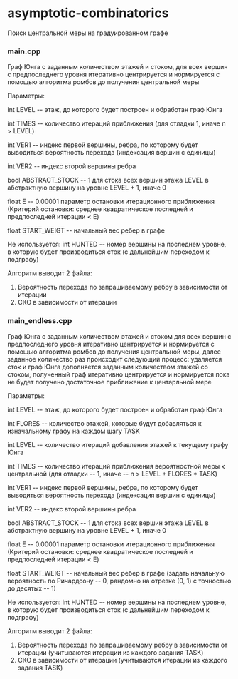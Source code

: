 # asymptotic-combinatorics

Поиск центральной меры на градуированном графе

### main.cpp
Граф Юнга с заданным количеством этажей и стоком, для всех вершин с предпоследнего уровня итеративно центрируется и нормируется с помощью алгоритма ромбов до получения центральной меры

Параметры:

int LEVEL -- этаж, до которого будет построен и обработан граф Юнга

int TIMES -- количество итераций приближения (для отладки 1, иначе n > LEVEL)

int VER1 -- индекс первой вершины, ребра, по которому будет выводиться вероятность перехода (индексация вершин с единицы)

int VER2 -- индекс второй вершины ребра

bool ABSTRACT_STOCK -- 1 для стока всех вершин этажа LEVEL в абстрактную вершину на уровне LEVEL + 1, иначе 0

float E -- 0.00001 параметр остановки итерационного приближения (Критерий остановки: среднее квадратическое последней и предпоследней итерации < E)

float START_WEIGT -- начальный вес ребер в графе


Не используется:
int HUNTED -- номер вершины на последнем уровне, в которую будет производиться сток (с дальнейшим переходом к подграфу) 


Алгоритм выводит 2 файла:
1) Вероятность перехода по запрашиваемому ребру в зависимости от итерации
2) СКО в зависимости от итерации

### main_endless.cpp
Граф Юнга с заданным количеством этажей и стоком для всех вершин с предпоследнего уровня итеративно центрируется и нормируется с помощью алгоритма ромбов до получения центральной меры, далее заданное количество раз происходит следующий процесс: удаляется сток и граф Юнга дополняется заданным количеством этажей со стоком, полученный граф итеративно центрируется и нормируется пока не будет получено достаточное приближение к центарльной мере

Параметры:

int LEVEL -- этаж, до которого будет построен и обработан граф Юнга

int FLORES -- количество этажей, которые будут добавляться к изначальному графу на каждом шагу TASK

int LEVEL -- количество итераций добавления этажей к текущему графу Юнга

int TIMES -- количество итераций приближения вероятностной меры к центральной (для отладки -- 1, иначе -- n > LEVEL + FLORES * TASK)

int VER1 -- индекс первой вершины, ребра, по которому будет выводиться вероятность перехода (индексация вершин с единицы)

int VER2 -- индекс второй вершины ребра

bool ABSTRACT_STOCK -- 1 для стока всех вершин этажа LEVEL в абстрактную вершину на уровне LEVEL + 1, иначе 0

float E -- 0.00001 параметр остановки итерационного приближения (Критерий остановки: среднее квадратическое последней и предпоследней итерации < E)

float START_WEIGT -- начальный вес ребер в графе (задать начальную вероятность по Ричардсону -- 0, рандомно на отрезке (0, 1) с точностью до десятых -- 1)


Не используется:
int HUNTED -- номер вершины на последнем уровне, в которую будет производиться сток (с дальнейшим переходом к подграфу) 


Алгоритм выводит 2 файла:
1) Вероятность перехода по запрашиваемому ребру в зависимости от итерации (учитываются итерации из каждого задания TASK)
2) СКО в зависимости от итерации (учитываются итерации из каждого задания TASK)
